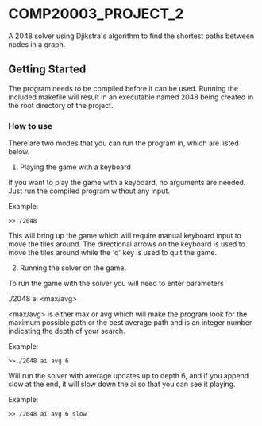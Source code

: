 # COMP20003_PROJECT_2
A 2048 solver using Djikstra's algorithm to find the shortest paths between nodes in a graph.

## Getting Started
 The program needs to be compiled before it can be used. Running the included makefile will result
 in an executable named 2048 being created in the root directory of the project.
 

### How to use
There are two modes that you can run the program in, which are listed below.

1. Playing the game with a keyboard

If you want to play the game with a keyboard, no arguments are needed.
Just run the compiled program without any input.

Example:
```
>>./2048
```

This will bring up the game which will require manual keyboard input to move the tiles around.
The directional arrows on the keyboard is used to move the tiles around while the 'q' key is used
to quit the game.

2. Running the solver on the game.

To run the game with the solver you will need to enter parameters

./2048 ai <max/avg> <depth> 
 
 <max/avg> is either max or avg which will make the program look for the maximum possible path or the best average path and <depth> is an integer number indicating the depth of your search.
 
 Example:
```
>>./2048 ai avg 6 
```

Will run the solver with average updates up to depth 6, and if you append slow at the end, it will slow down the ai so that you can
see it playing.

 Example:
```
>>./2048 ai avg 6 slow
```



